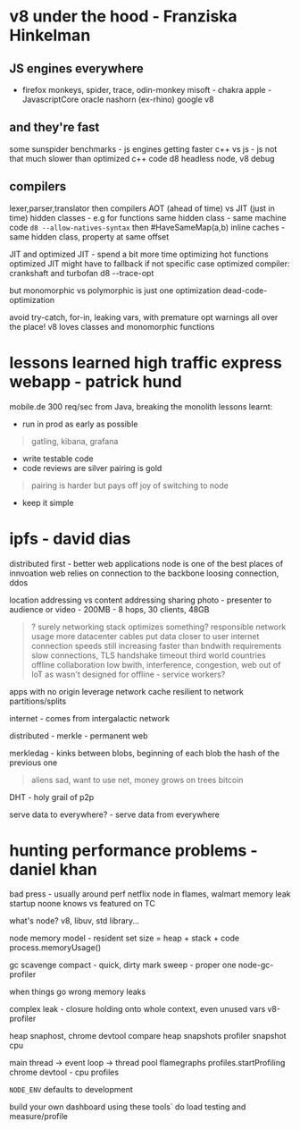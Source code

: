 # v8 under the hood - Franziska Hinkelman

## JS engines everywhere
* firefox monkeys, spider, trace, odin-monkey
misoft - chakra
apple - JavascriptCore
oracle nashorn (ex-rhino)
google v8

## and they're fast
some sunspider benchmarks - js engines getting faster
c++ vs js - js not that much slower than optimized c++ code
d8 headless node, v8 debug

## compilers
lexer,parser,translator then compilers
AOT (ahead of time) vs JIT (just in time)
hidden classes - e.g for functions 
same hidden class - same machine code
`d8 --allow-natives-syntax` then #HaveSameMap(a,b)
inline caches - same hidden class, property at same offset

JIT and optimized JIT - spend a bit more time optimizing hot functions
optimized JIT might have to fallback if not specific case
optimized compiler: crankshaft and turbofan
d8 --trace-opt

but monomorphic vs polymorphic is just one optimization
dead-code-optimization

avoid try-catch, for-in, leaking vars, with
premature opt warnings all over the place!
v8 loves classes and monomorphic functions

# lessons learned high traffic express webapp - patrick hund 
mobile.de 300 req/sec
from Java, breaking the monolith
lessons learnt:
* run in prod as early as possible
> gatling, kibana, grafana
* write testable code
* code reviews are silver pairing is gold
> pairing is harder but pays off
> joy of switching to node
* keep it simple

# ipfs - david dias
distributed first - better web applications
node is one of the best places of innvoation
web relies on connection to the backbone
loosing connection, ddos

location addressing vs content addressing
sharing photo - presenter to audience
or video - 200MB - 8 hops, 30 clients, 48GB 
> ? surely networking stack optimizes something?
responsible network usage
more datacenter cables put data closer to user 
internet connection speeds still increasing faster than bndwith requirements
slow connections, TLS handshake timeout
third world countries
offline collaboration 
low bwith, interference, congestion, 
web out of IoT as wasn't designed for offline - service workers?


apps with no origin
leverage network cache
resilient to network partitions/splits

internet - comes from intergalactic network

distributed - merkle - permanent web

merkledag - kinks between blobs, beginning of each blob the hash of the previous one

> aliens sad, want to use net, money grows on trees bitcoin

DHT - holy grail of p2p 

serve data to everywhere?  - serve data from everywhere

# hunting performance problems - daniel khan

bad press - usually around perf
netflix node in flames, walmart memory leak
startup noone knows vs featured on TC

what's node? v8, libuv, std library... 

node memory model - resident set size = heap + stack + code
process.memoryUsage()

gc
scavenge compact - quick, dirty
mark sweep - proper one
node-gc-profiler

when things go wrong
memory leaks

complex leak - closure holding onto whole context, even unused vars
v8-profiler

heap snaphost, chrome devtool compare heap snapshots
profiler snapshot
cpu

main thread -> event loop -> thread pool
flamegraphs
profiles.startProfiling
chrome devtool - cpu profiles

`NODE_ENV` defaults to development

build your own dashboard using these tools`
do load testing and measure/profile
















